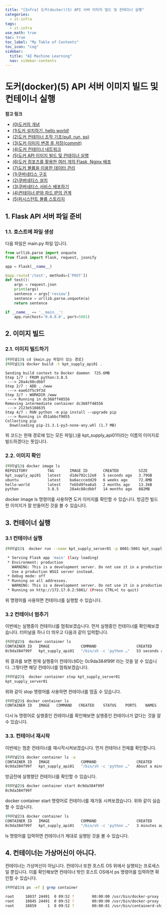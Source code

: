```yaml
---
title: "[Infra] 도커(docker)(5) API 서버 이미지 빌드 및 컨테이너 실행" 
categories:
  - it-infra
tags:
  - it-infra
use_math: true
toc: true
toc_label: "My Table of Contents"
toc_icon: "cog"
sidebar:
  title: "AI Machine Learning"
  nav: sidebar-contents
---
```


# 도커(docker)(5) API 서버 이미지 빌드 및 컨테이너 실행  


**참고 링크**

* [(0)도커의 개념](https://losskatsu.github.io/it-infra/docker00/)  
* [(1)도커 설치하기, hello world!](https://losskatsu.github.io/it-infra/docker01/)  
* [(2)도커 컨테이너 조작 기초(pull, run, ps)](https://losskatsu.github.io/it-infra/docker02/)  
* [(3)도커 이미지 변경 후 저장(commit)](https://losskatsu.github.io/it-infra/docker03/)  
* [(4)도커 컨테이너 네트워크](https://losskatsu.github.io/it-infra/docker04/)  
* [(5)도커 API 이미지 빌드 및 컨테이너 실행](https://losskatsu.github.io/it-infra/docker05/)
* [(6)도커 컴포즈를 활용한 여러 개의 Flask, Nginx 배포](https://losskatsu.github.io/it-infra/docker06/)
* [(7)도커 볼륨을 이용한 데이터 관리](https://losskatsu.github.io/it-infra/docker07/)
* [(1)쿠버네티스 구조](https://losskatsu.github.io/it-infra/kubernetes01/)  
* [(2)쿠버네티스 설치](https://losskatsu.github.io/it-infra/kubernetes02/)
* [(3)쿠버네티스 서비스 배포하기](https://losskatsu.github.io/it-infra/kubernetes03/)
* [(4)컨테이너 IP와 파드 IP의 관계](https://losskatsu.github.io/it-infra/kubernetes04/)
* [(5)퍼시스턴트 볼륨 스토리지](https://losskatsu.github.io/it-infra/kubernetes05/)



## 1. Flask API 서버 파일 준비 

### 1.1. 호스트에 파일 생성

다음 파일은 main.py 파일 입니다. 

```python
from urllib.parse import unquote
from flask import Flask, request, jsonify

app = Flask(__name__)

@app.route('/test', methods=['POST'])
def test():
    args = request.json
    print(args)
    sentence = args['review']
    sentence = urllib.parse.unquote(a)
    return sentence

if __name__ == '__main__':
    app.run(host='0.0.0.0', port=5001)
```

## 2. 이미지 빌드

### 2.1. 이미지 빌드하기 

```bash
(터미널1)$ cd {main.py 파일이 있는 경로}
(터미널1)$ docker build -t kpt_supply_api01 .
```
```
Sending build context to Docker daemon  725.6MB
Step 1/7 : FROM python:3.8.5
 ---> 28a4c88cdbbf
Step 2/7 : ADD . /www
 ---> eae63f5c9f3d
Step 3/7 : WORKDIR /www
 ---> Running in dc368ff48556
Removing intermediate container dc368ff48556
 ---> 2123e5188635
Step 4/7 : RUN python -m pip install --upgrade pip
 ---> Running in d51abbcf9055
Collecting pip
  Downloading pip-21.3.1-py3-none-any.whl (1.7 MB)
```

위 코드는 현재 경로에 있는 모든 파일(.)을 kpt_supply_api01이라는 이름의 이미지로 빌드하겠다는 뜻입니다. 

### 2.2. 이미지 확인 

```bash
(터미널1)$ docker image ls
REPOSITORY         TAG       IMAGE ID       CREATED         SIZE
kpt_supply_api01   latest    d1de702c12e8   5 seconds ago   3.79GB
ubuntu             latest    ba6acccedd29   6 weeks ago     72.8MB
hello-world        latest    feb5d9fea6a5   2 months ago    13.3kB
python             3.8.5     28a4c88cdbbf   14 months ago   882MB
```

docker image ls 명령어를 사용하면 도커 이미지를 확인할 수 있습니다. 방금전 빌드한 이미지가 잘 만들어진 것을 볼 수 있습니다. 

## 3. 컨테이너 실행

### 3.1 컨테이너 실행 

```bash
(터미널1)$  docker run --name kpt_supply_server01 -p 8001:5001 kpt_supply_api01

 * Serving Flask app 'main' (lazy loading)
 * Environment: production
   WARNING: This is a development server. Do not use it in a production deployment.
   Use a production WSGI server instead.
 * Debug mode: off
 * Running on all addresses.
   WARNING: This is a development server. Do not use it in a production deployment.
 * Running on http://172.17.0.2:5001/ (Press CTRL+C to quit)
```

위 명령어를 사용하면 컨테이너를 실행할 수 있습니다.

### 3.2 컨테이너 멈추기

이번에는 실행중이 컨테이너를 멈춰보겠습니다. 먼저 실행중인 컨테이너를 확인해보겠습니다. 
터미널을 하나 더 띄우고 다음과 같이 입력합니다. 

```bash
(터미널2)$  docker container ls
CONTAINER ID   IMAGE              COMMAND                  CREATED          STATUS          PORTS                                       NAMES
0c9da384f99f   kpt_supply_api01   "/bin/sh -c 'python …"   53 seconds ago   Up 52 seconds   0.0.0.0:8001->5001/tcp, :::8001->5001/tcp   kpt_supply_server01
```

위 결과를 보면 현재 실행중이 컨테이너ID는 0c9da384f99f 라는 것을 알 수 있습니다. 
그렇다면 해당 컨테이너를 멈춰보겠습니다. 

```bash
(터미널2)$  docker container stop kpt_supply_server01
kpt_supply_server01
```

위와 같이 stop 명령어를 사용하면 컨테이너를 멈출 수 있습니다. 

```bash
(터미널2)$ docker container ls
CONTAINER ID   IMAGE   COMMAND   CREATED    STATUS    PORTS    NAMES
```

다시 ls 명령어로 실행중인 컨테이너를 확인해보면 실행중인 컨테이너가 없다는 것을 알 수 있습니다. 

### 3.3. 컨테이너 재시작 

이번에는 멈춘 컨테이너를 재시작시켜보겠습니다. 
먼저 컨테이너 전체를 확인합니다. 

```bash
(터미널2)$ docker container ls -a
CONTAINER ID   IMAGE              COMMAND                  CREATED              STATUS                           PORTS     NAMES  
0c9da384f99f   kpt_supply_api01   "/bin/sh -c 'python …"   About a minute ago   Exited (137) 16 seconds ago                kpt_supply_server01
```

방금전에 실행했던 컨테이너를 확인할 수 있습니다. 

```bash
(터미널2)$ docker container start 0c9da384f99f
0c9da384f99f
```

docker container start 명령어로 컨테이너를 재가동 시켜보겠습니다. 위와 같이 실습할 수 있습니다. 

```bash
(터미널2)$ docker container ls
CONTAINER ID   IMAGE              COMMAND                  CREATED         STATUS         PORTS                                       NAMES
0c9da384f99f   kpt_supply_api01   "/bin/sh -c 'python …"   3 minutes ago   Up 4 seconds   0.0.0.0:8001->5001/tcp, :::8001->5001/tcp   kpt_supply_server01
```

ls 명령어를 입력하면 컨테이너가 제대로 실행된 것을 볼 수 있습니다. 

## 4. 컨테이너는 가상머신이 아니다.

컨테이너는 가상머신이 아닙니다. 
컨테이너 또한 호스트 OS 위에서 실행되는 프로세스일 뿐입니다. 
이를 확인해보면 컨테이너 밖인 호스트 OS에서 ps 명령어를 입력하면 확인할 수 있습니다. 

```bash
(터미널1)$ ps -ef | grep container

root     10837 24491  0 09:52 ?        00:00:00 /usr/bin/docker-proxy -proto tcp -host-ip 0.0.0.0 -host-port 8001 -container-ip 172.17.0.2 -container-port 5001
root     10845 24491  0 09:52 ?        00:00:00 /usr/bin/docker-proxy -proto tcp -host-ip :: -host-port 8001 -container-ip 172.17.0.2 -container-port 5001
root     10859     1  0 09:52 ?        00:00:01 /usr/bin/containerd-shim-runc-v2 -namespace moby -id 0c9da384f99ffd10b3f8ac3d5dd8cdd29b32a3f68455510515a1c2c115c8e6ac -address /run/containerd/containerd.sock
```
